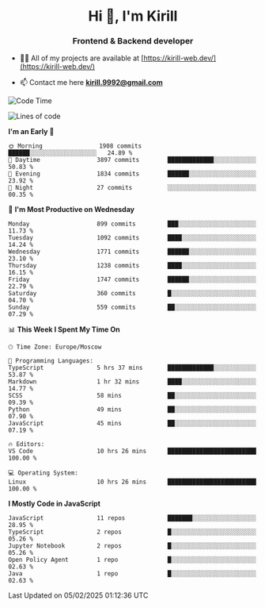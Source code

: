 <h1 align="center">Hi 👋, I'm Kirill</h1>
<h3 align="center">Frontend & Backend developer</h3>

- 👨‍💻 All of my projects are available at [https://kirill-web.dev/](https://kirill-web.dev/)

- 📫 Contact me here **kirill.9992@gmail.com**











<!--START_SECTION:waka-->
![Code Time](http://img.shields.io/badge/Code%20Time-2%2C120%20hrs%2018%20mins-blue)

![Lines of code](https://img.shields.io/badge/From%20Hello%20World%20I%27ve%20Written-5.0%20million%20lines%20of%20code-blue)

**I'm an Early 🐤** 

```text
🌞 Morning                1908 commits        ██████░░░░░░░░░░░░░░░░░░░   24.89 % 
🌆 Daytime                3897 commits        █████████████░░░░░░░░░░░░   50.83 % 
🌃 Evening                1834 commits        ██████░░░░░░░░░░░░░░░░░░░   23.92 % 
🌙 Night                  27 commits          ░░░░░░░░░░░░░░░░░░░░░░░░░   00.35 % 
```
📅 **I'm Most Productive on Wednesday** 

```text
Monday                   899 commits         ███░░░░░░░░░░░░░░░░░░░░░░   11.73 % 
Tuesday                  1092 commits        ████░░░░░░░░░░░░░░░░░░░░░   14.24 % 
Wednesday                1771 commits        ██████░░░░░░░░░░░░░░░░░░░   23.10 % 
Thursday                 1238 commits        ████░░░░░░░░░░░░░░░░░░░░░   16.15 % 
Friday                   1747 commits        ██████░░░░░░░░░░░░░░░░░░░   22.79 % 
Saturday                 360 commits         █░░░░░░░░░░░░░░░░░░░░░░░░   04.70 % 
Sunday                   559 commits         ██░░░░░░░░░░░░░░░░░░░░░░░   07.29 % 
```


📊 **This Week I Spent My Time On** 

```text
🕑︎ Time Zone: Europe/Moscow

💬 Programming Languages: 
TypeScript               5 hrs 37 mins       █████████████░░░░░░░░░░░░   53.87 % 
Markdown                 1 hr 32 mins        ████░░░░░░░░░░░░░░░░░░░░░   14.77 % 
SCSS                     58 mins             ██░░░░░░░░░░░░░░░░░░░░░░░   09.39 % 
Python                   49 mins             ██░░░░░░░░░░░░░░░░░░░░░░░   07.90 % 
JavaScript               45 mins             ██░░░░░░░░░░░░░░░░░░░░░░░   07.19 % 

🔥 Editors: 
VS Code                  10 hrs 26 mins      █████████████████████████   100.00 % 

💻 Operating System: 
Linux                    10 hrs 26 mins      █████████████████████████   100.00 % 
```

**I Mostly Code in JavaScript** 

```text
JavaScript               11 repos            ███████░░░░░░░░░░░░░░░░░░   28.95 % 
TypeScript               2 repos             █░░░░░░░░░░░░░░░░░░░░░░░░   05.26 % 
Jupyter Notebook         2 repos             █░░░░░░░░░░░░░░░░░░░░░░░░   05.26 % 
Open Policy Agent        1 repo              █░░░░░░░░░░░░░░░░░░░░░░░░   02.63 % 
Java                     1 repo              █░░░░░░░░░░░░░░░░░░░░░░░░   02.63 % 
```




 Last Updated on 05/02/2025 01:12:36 UTC
<!--END_SECTION:waka-->
